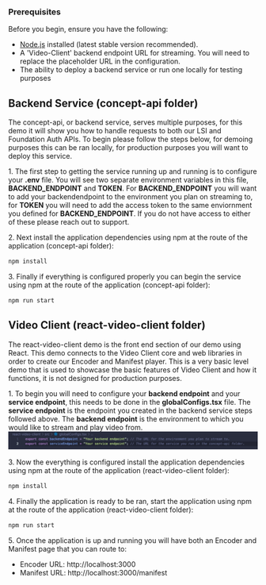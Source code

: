 ### Prerequisites

Before you begin, ensure you have the following:

- [Node.js](https://nodejs.org/) installed (latest stable version recommended).
- A 'Video-Client' backend endpoint URL for streaming. You will need to replace the placeholder URL in the configuration.
- The ability to deploy a backend service or run one locally for testing purposes

## Backend Service (concept-api folder)

The concept-api, or backend service, serves multiple purposes, for this demo it will show you how to handle requests to both our LSI and Foundation Auth APIs. To begin please follow the steps below, for demoing purposes this can be ran locally, for production purposes you will want to deploy this service.

1\. The first step to getting the service running up and running is to configure your **.env** file. You will see two separate environment variables in this file, **BACKEND_ENDPOINT** and **TOKEN**. For **BACKEND_ENDPOINT** you will want to add your backendendpoint to the environment you plan on streaming to, for **TOKEN** you will need to add the access token to the same enviornment you defined for **BACKEND_ENDPOINT**. If you do not have access to either of these please reach out to support.

2\. Next install the application dependencies using npm at the route of the application (concept-api folder):
```bash
npm install
```

3\. Finally if everything is configured properly you can begin the service using npm at the route of the application (concept-api folder): 
```bash
npm run start
```

## Video Client (react-video-client folder)
The react-video-client demo is the front end section of our demo using React. This demo connects to the Video Client core and web libraries in order to create our Encoder and Manifest player. This is a very basic level demo that is used to showcase the basic features of Video Client and how it functions, it is not designed for production purposes.

1\. To begin you will need to configure your **backend endpoint** and your **service endpoint**, this needs to be done in the **globalConfigs.tsx** file. The **service endpoint** is the endpoint you created in the backend service steps followed above. The **backend endpoint** is the environment to which you would like to stream and play video from.
![global configs](./public/configs.png "global configs")

3\. Now the everything is configured install the application dependencies using npm at the route of the application (react-video-client folder):
```bash
npm install
```

4\. Finally the application is ready to be ran, start the application using npm at the route of the application (react-video-client folder):
```bash
npm run start
```

5\. Once the application is up and running you will have both an Encoder and Manifest page that you can route to:
  - Encoder URL: http://localhost:3000
  - Manifest URL: http://localhost:3000/manifest